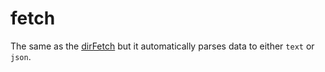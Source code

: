 # fetch

The same as the [dirFetch](Scope/dirFetch.md) but it automatically parses data to either `text` or `json`.
